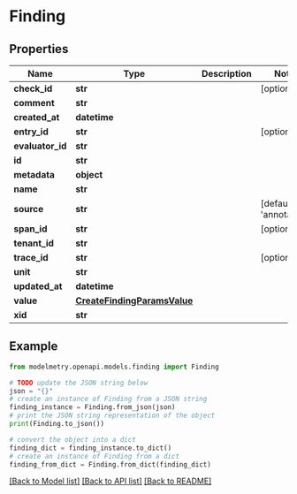 # Finding


## Properties

Name | Type | Description | Notes
------------ | ------------- | ------------- | -------------
**check_id** | **str** |  | [optional] 
**comment** | **str** |  | 
**created_at** | **datetime** |  | 
**entry_id** | **str** |  | [optional] 
**evaluator_id** | **str** |  | 
**id** | **str** |  | 
**metadata** | **object** |  | 
**name** | **str** |  | 
**source** | **str** |  | [default to 'annotation']
**span_id** | **str** |  | [optional] 
**tenant_id** | **str** |  | 
**trace_id** | **str** |  | [optional] 
**unit** | **str** |  | 
**updated_at** | **datetime** |  | 
**value** | [**CreateFindingParamsValue**](CreateFindingParamsValue.md) |  | 
**xid** | **str** |  | 

## Example

```python
from modelmetry.openapi.models.finding import Finding

# TODO update the JSON string below
json = "{}"
# create an instance of Finding from a JSON string
finding_instance = Finding.from_json(json)
# print the JSON string representation of the object
print(Finding.to_json())

# convert the object into a dict
finding_dict = finding_instance.to_dict()
# create an instance of Finding from a dict
finding_from_dict = Finding.from_dict(finding_dict)
```
[[Back to Model list]](../README.md#documentation-for-models) [[Back to API list]](../README.md#documentation-for-api-endpoints) [[Back to README]](../README.md)


